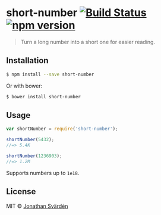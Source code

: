 # short-number [![Build Status](https://travis-ci.org/cfj/short-number.svg?branch=master)](https://travis-ci.org/cfj/short-number) [![npm version](https://badge.fury.io/js/short-number.svg)](http://badge.fury.io/js/short-number)

> Turn a long number into a short one for easier reading.


## Installation

```sh
$ npm install --save short-number
```
Or with bower:
```sh
$ bower install short-number
```


## Usage

```js
var shortNumber = require('short-number');

shortNumber(5432);
//=> 5.4K

shortNumber(1236903);
//=> 1.2M
```

Supports numbers up to `1e18`.


## License

MIT © [Jonathan Svärdén](http://svarden.se)